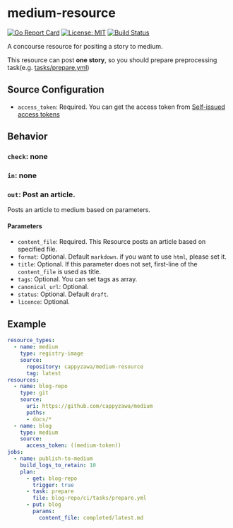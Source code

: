 # medium-resource
[![Go Report Card](https://goreportcard.com/badge/cappyzawa/medium-resource)](https://goreportcard.com/report/cappyzawa/medium-resource)
[![License: MIT](https://img.shields.io/badge/License-MIT-yellow.svg)](https://opensource.org/licenses/MIT)
[![Build Status](https://concourse.ik.am:14161/api/v1/teams/cappyzawa/pipelines/medium-resource/jobs/test-master/badge)](https://concourse.ik.am:14161/teams/cappyzawa/pipelines/medium-resource)                                                                                                           

A concourse resource for positing a story to medium.  

This resource can post **one story**, so you should prepare preprocessing task(e.g. [tasks/prepare.yml](https://github.com/cappyzawa/medium/blob/master/ci/tasks/prepare.yml))

## Source Configuration
* `access_token`: Required. You can get the access token from [Self\-issued access tokens](https://github.com/Medium/medium-api-docs#22-self-issued-access-tokens)

## Behavior
### `check`: none
### `in`: none
### `out`: Post an article.
Posts an article to medium based on parameters.
#### Parameters
* `content_file`: Required. This Resource posts an article based on specified file.
* `format`: Optional. Default `markdown`. if you want to use `html`, please set it.
* `title`: Optional. If this parameter does not set, first-line of the `content_file` is used as title.
* `tags`: Optional. You can set tags as array.
* `canonical_url`: Optional.
* `status`: Optional. Default `draft`.
* `licence`: Optional.

## Example
```yaml
resource_types:
  - name: medium
    type: registry-image
    source:
      repository: cappyzawa/medium-resource
      tag: latest
resources:
  - name: blog-repo
    type: git
    source:
      uri: https://github.com/cappyzawa/medium
      paths:
      - docs/*
  - name: blog
    type: medium
    source:
      access_token: ((medium-token))
jobs:
  - name: publish-to-medium
    build_logs_to_retain: 10
    plan:
      - get: blog-repo
        trigger: true
      - task: prepare
        file: blog-repo/ci/tasks/prepare.yml
      - put: blog
        params:
          content_file: completed/latest.md
```
